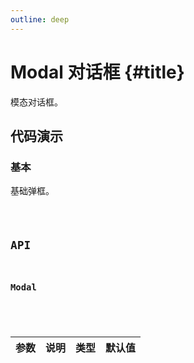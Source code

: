 ```yaml
---
outline: deep
---
```


# Modal 对话框 {#title}

模态对话框。

## 代码演示

### 基本

基础弹框。

<Code path="modal/Base" />

## API

### Modal

<div class="vp-table">

| 参数      | 说明 | 类型 | 默认值
| ----------- | ----------- | ----------- | ----------- |

</div>